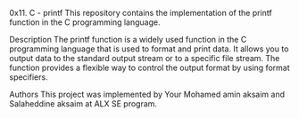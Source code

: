 0x11. C - printf
This repository contains the implementation of the printf function in the C programming language.

Description
The printf function is a widely used function in the C programming language that is used to format and print data. It allows you to output data to the standard output stream or to a specific file stream. The function provides a flexible way to control the output format by using format specifiers.

Authors
This project was implemented by Your Mohamed amin  aksaim and Salaheddine aksaim at ALX SE program.
